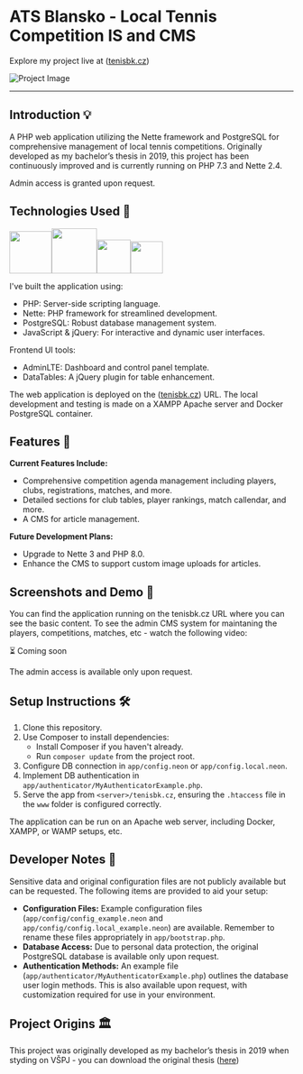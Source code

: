 # ATS Blansko - Local Tennis Competition IS and CMS

Explore my project live at ([tenisbk.cz](https://tenisbk.cz))

![Project Image](https://github.com/ronadlisko/ronadlisko/blob/main/media/repos_images/tenisbk.cz/banner.png) 

---

## Introduction 💡
A PHP web application utilizing the Nette framework and PostgreSQL for comprehensive management of local tennis competitions. Originally developed as my bachelor’s thesis in 2019, this project has been continuously improved and is currently running on PHP 7.3 and Nette 2.4.

Admin access is granted upon request.

## Technologies Used 📖

<img src="https://github.com/ronadlisko/ronadlisko/blob/main/media/icons/php/php-original.svg" width="75"><img src="https://github.com/ronadlisko/ronadlisko/blob/main/media/icons/nette/nette-resized.png" width="80"><img src="https://github.com/ronadlisko/ronadlisko/blob/main/media/icons/postgresql/postgresql-original.svg" width="60"><img src="https://github.com/ronadlisko/ronadlisko/blob/main/media/icons/javascript/javascript-original.svg" width="57">

I've built the application using:
- PHP: Server-side scripting language.
- Nette: PHP framework for streamlined development.
- PostgreSQL: Robust database management system.
- JavaScript & jQuery: For interactive and dynamic user interfaces.

Frontend UI tools:
- AdminLTE: Dashboard and control panel template.
- DataTables: A jQuery plugin for table enhancement.

The web application is deployed on the ([tenisbk.cz](https://tenisbk.cz)) URL. The local development and testing is made on a XAMPP Apache server and Docker PostgreSQL container.

## Features 🌟
**Current Features Include:**
- Comprehensive competition agenda management including players, clubs, registrations, matches, and more.
- Detailed sections for club tables, player rankings, match callendar, and more.
- A CMS for article management.

**Future Development Plans:**
- Upgrade to Nette 3 and PHP 8.0.
- Enhance the CMS to support custom image uploads for articles.

## Screenshots and Demo 📸

You can find the application running on the tenisbk.cz URL where you can see the basic content. To see the admin CMS system for maintaning the players, competitions, matches, etc - watch the following video:

⏳ Coming soon

The admin access is available only upon request.

## Setup Instructions 🛠️

1. Clone this repository.
2. Use Composer to install dependencies:
   - Install Composer if you haven't already.
   - Run `composer update` from the project root.
3. Configure DB connection in `app/config.neon` or `app/config.local.neon`.
4. Implement DB authentication in `app/authenticator/MyAuthenticatorExample.php`.
5. Serve the app from `<server>/tenisbk.cz`, ensuring the `.htaccess` file in the `www` folder is configured correctly.

The application can be run on an Apache web server, including Docker, XAMPP, or WAMP setups, etc.

## Developer Notes 🔑

Sensitive data and original configuration files are not publicly available but can be requested. The following items are provided to aid your setup:

- **Configuration Files:** Example configuration files (`app/config/config_example.neon` and `app/config/config.local_example.neon`) are available. Remember to rename these files appropriately in `app/bootstrap.php`.
- **Database Access:** Due to personal data protection, the original PostgreSQL database is available only upon request.
- **Authentication Methods:** An example file (`app/authenticator/MyAuthenticatorExample.php`) outlines the database user login methods. This is also available upon request, with customization required for use in your environment.

## Project Origins 🏛️

This project was originally developed as my bachelor’s thesis in 2019 when styding on VŠPJ - you can download the original thesis ([here](https://is.vspj.cz/bp/get-bp/student/54954/thema/7531))
